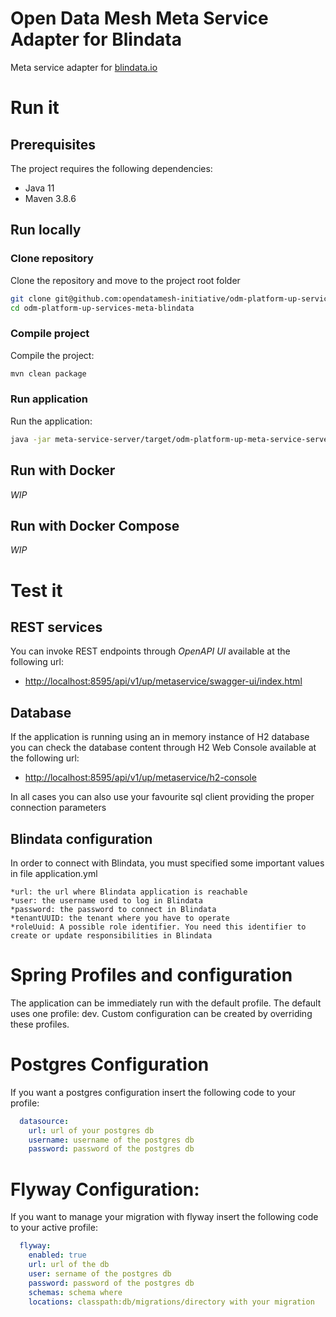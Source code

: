 # Open Data Mesh Meta Service Adapter for Blindata

Meta service adapter for [blindata.io](https://blindata.io/)

# Run it

## Prerequisites
The project requires the following dependencies:

* Java 11
* Maven 3.8.6

## Run locally

### Clone repository
Clone the repository and move to the project root folder

```bash
git clone git@github.com:opendatamesh-initiative/odm-platform-up-services-meta-blindata.git
cd odm-platform-up-services-meta-blindata
```
### Compile project
Compile the project:

```bash
mvn clean package
```

### Run application
Run the application:

```bash
java -jar meta-service-server/target/odm-platform-up-meta-service-server-1.0.0.jar
```

## Run with Docker

*WIP*

## Run with Docker Compose

*WIP*

# Test it

## REST services

You can invoke REST endpoints through *OpenAPI UI* available at the following url:

* [http://localhost:8595/api/v1/up/metaservice/swagger-ui/index.html](http://localhost:8595/api/v1/up/metaservice/swagger-ui/index.html)

## Database 

If the application is running using an in memory instance of H2 database you can check the database content through H2 Web Console available at the following url:

* [http://localhost:8595/api/v1/up/metaservice/h2-console](http://localhost:8595/api/v1/up/metaservice/h2-console)

In all cases you can also use your favourite sql client providing the proper connection parameters


## Blindata configuration

In order to connect with Blindata, you must specified some important values in file application.yml

    *url: the url where Blindata application is reachable 
    *user: the username used to log in Blindata
    *password: the password to connect in Blindata
    *tenantUUID: the tenant where you have to operate
    *roleUuid: A possible role identifier. You need this identifier to create or update responsibilities in Blindata

# Spring Profiles and configuration

The application can be immediately run with the default profile.
The default uses one profile: dev. 
Custom configuration can be created by overriding these profiles.

# Postgres Configuration
If you want a postgres configuration insert the following code to your profile: 
```yaml
  datasource:
    url: url of your postgres db
    username: username of the postgres db
    password: password of the postgres db
```

# Flyway Configuration:
If you want to manage your migration with flyway insert the following code to your active profile: 
```yaml
  flyway:
    enabled: true
    url: url of the db
    user: sername of the postgres db
    password: password of the postgres db
    schemas: schema where
    locations: classpath:db/migrations/directory with your migration

```
